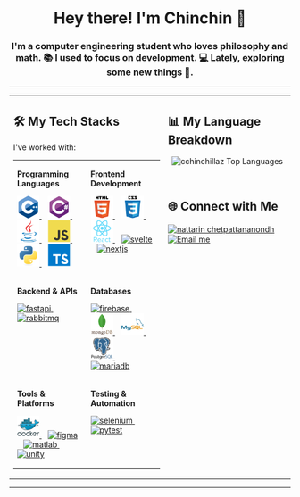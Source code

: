 <h1 align="center">Hey there! I'm Chinchin 👋</h1>
<h3 align="center">I'm a computer engineering student who loves philosophy and math. 📚 I used to focus on development. 💻 Lately, exploring some new things 🔐.</h3>

---

<table align="center">
  <tr>
    <td width="55%" valign="top"> <h2>🛠️ My Tech Stacks</h2>
      <p>I've worked with:</p>
      <table>
        <tr>
          <td width="50%" valign="top">
            <p><b>Programming Languages</b></p>
            <p align="left">
                <a href="https://www.w3schools.com/cpp/" target="_blank" rel="noreferrer"> <img src="https://raw.githubusercontent.com/devicons/devicon/master/icons/cplusplus/cplusplus-original.svg" alt="cplusplus" width="40" height="40"/> </a> &nbsp;&nbsp;
                <a href="https://www.w3schools.com/cs/" target="_blank" rel="noreferrer"> <img src="https://raw.githubusercontent.com/devicons/devicon/master/icons/csharp/csharp-original.svg" alt="csharp" width="40" height="40"/> </a> &nbsp;&nbsp;
                <a href="https://www.java.com" target="_blank" rel="noreferrer"> <img src="https://raw.githubusercontent.com/devicons/devicon/master/icons/java/java-original.svg" alt="java" width="40" height="40"/> </a> &nbsp;&nbsp;
                <a href="https://developer.mozilla.org/en-US/docs/Web/JavaScript" target="_blank" rel="noreferrer"> <img src="https://raw.githubusercontent.com/devicons/devicon/master/icons/javascript/javascript-original.svg" alt="javascript" width="40" height="40"/> </a> &nbsp;&nbsp;
                <a href="https://www.python.org" target="_blank" rel="noreferrer"> <img src="https://raw.githubusercontent.com/devicons/devicon/master/icons/python/python-original.svg" alt="python" width="40" height="40"/> </a> &nbsp;&nbsp;
                <a href="https://www.typescriptlang.org/" target="_blank" rel="noreferrer"> <img src="https://raw.githubusercontent.com/devicons/devicon/master/icons/typescript/typescript-original.svg" alt="typescript" width="40" height="40"/> </a>
            </p>
          </td>
          <td width="50%" valign="top">
            <p><b>Frontend Development</b></p>
            <p align="left">
                <a href="https://www.w3.org/html/" target="_blank" rel="noreferrer"> <img src="https://raw.githubusercontent.com/devicons/devicon/master/icons/html5/html5-original-wordmark.svg" alt="html5" width="40" height="40"/> </a> &nbsp;&nbsp;
                <a href="https://www.w3schools.com/css/" target="_blank" rel="noreferrer"> <img src="https://raw.githubusercontent.com/devicons/devicon/master/icons/css3/css3-original-wordmark.svg" alt="css3" width="40" height="40"/> </a> &nbsp;&nbsp;
                <a href="https://reactjs.org/" target="_blank" rel="noreferrer"> <img src="https://raw.githubusercontent.com/devicons/devicon/master/icons/react/react-original-wordmark.svg" alt="react" width="40" height="40"/> </a> &nbsp;&nbsp;
                <a href="https://svelte.dev" target="_blank" rel="noreferrer"> <img src="https://upload.wikimedia.org/wikipedia/commons/1/1b/Svelte_Logo.svg" alt="svelte" width="40" height="40"/> </a> &nbsp;&nbsp;
                <a href="https://nextjs.org" target="_blank" rel="noreferrer"> <img src="https://cdn.jsdelivr.net/gh/devicons/devicon@latest/icons/nextjs/nextjs-original.svg" alt="nextjs" width="40" height="40"/> </a>
            </p>
          </td>
        </tr>
        <tr>
          <td width="50%" valign="top">
            <p><b>Backend & APIs</b></p>
            <p align="left">
                <a href="https://fastapi.tiangolo.com/" target="_blank" rel="noreferrer"> <img src="https://cdn.jsdelivr.net/gh/devicons/devicon/icons/fastapi/fastapi-original.svg" alt="fastapi" width="40" height="40"/> </a> &nbsp;&nbsp;
                <a href="https://www.rabbitmq.com/" target="_blank" rel="noreferrer"> <img src="https://www.vectorlogo.zone/logos/rabbitmq/rabbitmq-icon.svg" alt="rabbitmq" width="40" height="40"/> </a>
            </p>
          </td>
          <td width="50%" valign="top">
            <p><b>Databases</b></p>
            <p align="left">
                <a href="https://firebase.google.com/" target="_blank" rel="noreferrer"> <img src="https://www.vectorlogo.zone/logos/firebase/firebase-icon.svg" alt="firebase" width="40" height="40"/> </a> &nbsp;&nbsp;
                <a href="https://www.mongodb.com/" target="_blank" rel="noreferrer"> <img src="https://raw.githubusercontent.com/devicons/devicon/master/icons/mongodb/mongodb-original-wordmark.svg" alt="mongodb" width="40" height="40"/> </a> &nbsp;&nbsp;
                <a href="https://www.mysql.com/" target="_blank" rel="noreferrer"> <img src="https://raw.githubusercontent.com/devicons/devicon/master/icons/mysql/mysql-original-wordmark.svg" alt="mysql" width="40" height="40"/> </a> &nbsp;&nbsp;
                <a href="https://www.postgresql.org" target="_blank" rel="noreferrer"> <img src="https://raw.githubusercontent.com/devicons/devicon/master/icons/postgresql/postgresql-original-wordmark.svg" alt="postgresql" width="40" height="40"/> </a> &nbsp;&nbsp;
                <a href="https://mariadb.org/" target="_blank" rel="noreferrer"> <img src="https://cdn.jsdelivr.net/gh/devicons/devicon@latest/icons/mariadb/mariadb-original-wordmark.svg" alt="mariadb" width="40" height="40"/> </a>
            </p>
          </td>
        </tr>
        <tr>
          <td width="50%" valign="top">
            <p><b>Tools & Platforms</b></p>
            <p align="left">
                <a href="https://www.docker.com/" target="_blank" rel="noreferrer"> <img src="https://raw.githubusercontent.com/devicons/devicon/master/icons/docker/docker-original-wordmark.svg" alt="docker" width="40" height="40"/> </a> &nbsp;&nbsp;
                <a href="https://www.figma.com/" target="_blank" rel="noreferrer"> <img src="https://www.vectorlogo.zone/logos/figma/figma-icon.svg" alt="figma" width="40" height="40"/> </a> &nbsp;&nbsp;
                <a href="https://www.mathworks.com/" target="_blank" rel="noreferrer"> <img src="https://upload.wikimedia.org/wikipedia/commons/2/21/Matlab_Logo.png" alt="matlab" width="40" height="40"/> </a> &nbsp;&nbsp;
                <a href="https://unity.com/" target="_blank" rel="noreferrer"> <img src="https://www.vectorlogo.zone/logos/unity3d/unity3d-icon.svg" alt="unity" width="40" height="40"/> </a>
            </p>
          </td>
          <td width="50%" valign="top">
            <p><b>Testing & Automation</b></p>
            <p align="left">
                <a href="https://www.selenium.dev" target="_blank" rel="noreferrer"> <img src="https://raw.githubusercontent.com/detain/svg-logos/780f25886640cef088af994181646db2f6b1a3f8/svg/selenium-logo.svg" alt="selenium" width="40" height="40"/> </a> &nbsp;&nbsp;
                <a href="https://docs.pytest.org/en/stable/" target="_blank" rel="noreferrer"> <img src="https://www.vectorlogo.zone/logos/pytest/pytest-icon.svg" alt="pytest" width="40" height="40"/> </a>
            </p>
          </td>
        </tr>
      </table>
    </td>
    <td width="45%" valign="top"> <h2>📊 My Language Breakdown</h2>
      <p align="center">
          <img src="https://github-readme-stats.vercel.app/api/top-langs?username=cchinchillaz&layout=compact&hide_title=true&theme=radical" alt="cchinchillaz Top Languages" />
      </p>
      <br>
      <h2>🌐 Connect with Me</h2>
      <p>
          <a href="https://linkedin.com/in/nattarin chetpattananondh" target="_blank"><img align="center" src="https://raw.githubusercontent.com/rahuldkjain/github-profile-readme-generator/master/src/images/icons/Social/linked-in-alt.svg" alt="nattarin chetpattananondh" height="30" width="40" /></a> &nbsp;&nbsp;
          <a href="mailto:nattarinchet@gmail.com" target="_blank" rel="noreferrer">
          <img align="center" src="https://upload.wikimedia.org/wikipedia/commons/4/4e/Gmail_Icon.png" alt="Email me" height="40" width="40" />
          </a>
      </p>
    </td>
  </tr>
</table>

---
